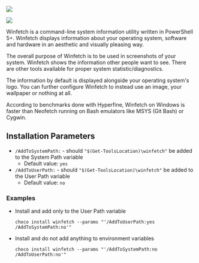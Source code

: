 ![](https://cdn.jsdelivr.net/gh/jakublevy/chocopkgs/winfetch/logo.png)

![](https://cdn.jsdelivr.net/gh/jakublevy/chocopkgs/winfetch/preview.png)

Winfetch is a command-line system information utility written in PowerShell 5+. Winfetch displays information about your operating system, software and hardware in an aesthetic and visually pleasing way.

The overall purpose of Winfetch is to be used in screenshots of your system. Winfetch shows the information other people want to see. There are other tools available for proper system statistic/diagnostics.

The information by default is displayed alongside your operating system's logo. You can further configure Winfetch to instead use an image, your wallpaper or nothing at all.

According to benchmarks done with Hyperfine, Winfetch on Windows is faster than Neofetch running on Bash emulators like MSYS (Git Bash) or Cygwin.

## Installation Parameters
* `/AddToSystemPath:` - should `"$(Get-ToolsLocation)\winfetch"` be added to the System Path variable
    - Default value: `yes`
* `/AddToUserPath:` - should `"$(Get-ToolsLocation)\winfetch"` be added to the User Path variable
    - Default value: `no`

### Examples
* Install and add only to the User Path variable
    ```
    choco install winfetch --params "'/AddToUserPath:yes /AddToSystemPath:no'"
    ```
* Install and do not add anything to environment variables
    ```
    choco install winfetch --params "'/AddToSystemPath:no /AddToUserPath:no'"
    ```